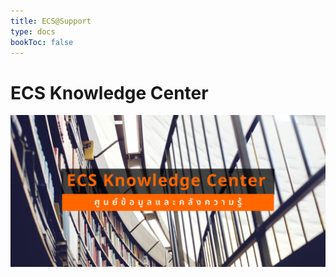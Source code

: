 ```yaml
---
title: ECS@Support
type: docs
bookToc: false
---
```


ECS Knowledge Center
====

![enter image description here](https://github.com/ecs-support/knowledge-center/raw/master/img/ECS-knowledge-Center.png)